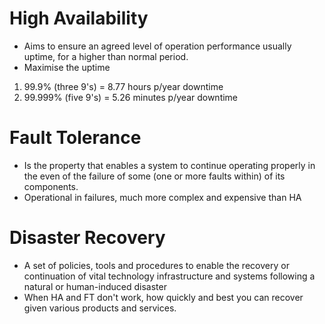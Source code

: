 
# High Availability 
- Aims to ensure an agreed level of operation performance usually uptime, for a higher than normal period. 
- Maximise the uptime

1. 99.9% (three 9's) = 8.77 hours p/year downtime
2. 99.999% (five 9's) = 5.26 minutes p/year downtime

# Fault Tolerance
- Is the property that enables a system to continue operating properly in the even of the failure of some (one or more faults within) of its components.
- Operational in failures, much more complex and expensive than HA

# Disaster Recovery
- A set of policies, tools and procedures to enable the recovery or continuation of vital technology infrastructure and systems following a natural or human-induced disaster
- When HA and FT don't work, how quickly and best you can recover given various products and services.